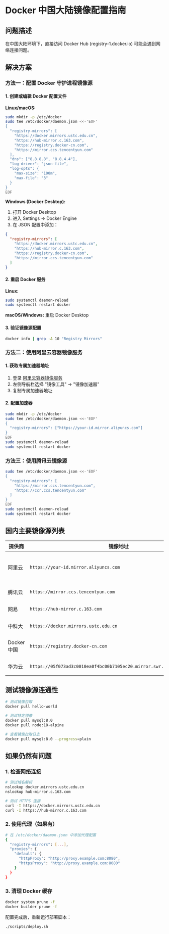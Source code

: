 # Docker 中国大陆镜像配置指南

## 问题描述
在中国大陆环境下，直接访问 Docker Hub (registry-1.docker.io) 可能会遇到网络连接问题。

## 解决方案

### 方法一：配置 Docker 守护进程镜像源

#### 1. 创建或编辑 Docker 配置文件

**Linux/macOS:**
```bash
sudo mkdir -p /etc/docker
sudo tee /etc/docker/daemon.json <<-'EOF'
{
  "registry-mirrors": [
    "https://docker.mirrors.ustc.edu.cn",
    "https://hub-mirror.c.163.com",
    "https://registry.docker-cn.com",
    "https://mirror.ccs.tencentyun.com"
  ],
  "dns": ["8.8.8.8", "8.8.4.4"],
  "log-driver": "json-file",
  "log-opts": {
    "max-size": "100m",
    "max-file": "3"
  }
}
EOF
```

**Windows (Docker Desktop):**
1. 打开 Docker Desktop
2. 进入 Settings -> Docker Engine
3. 在 JSON 配置中添加：
```json
{
  "registry-mirrors": [
    "https://docker.mirrors.ustc.edu.cn",
    "https://hub-mirror.c.163.com",
    "https://registry.docker-cn.com",
    "https://mirror.ccs.tencentyun.com"
  ]
}
```

#### 2. 重启 Docker 服务

**Linux:**
```bash
sudo systemctl daemon-reload
sudo systemctl restart docker
```

**macOS/Windows:**
重启 Docker Desktop

#### 3. 验证镜像源配置
```bash
docker info | grep -A 10 "Registry Mirrors"
```

### 方法二：使用阿里云容器镜像服务

#### 1. 获取专属加速器地址
1. 登录 [阿里云容器镜像服务](https://cr.console.aliyun.com/)
2. 左侧导航栏选择 "镜像工具" -> "镜像加速器"
3. 复制专属加速器地址

#### 2. 配置加速器
```bash
sudo mkdir -p /etc/docker
sudo tee /etc/docker/daemon.json <<-'EOF'
{
  "registry-mirrors": ["https://your-id.mirror.aliyuncs.com"]
}
EOF
sudo systemctl daemon-reload
sudo systemctl restart docker
```

### 方法三：使用腾讯云镜像源

```bash
sudo tee /etc/docker/daemon.json <<-'EOF'
{
  "registry-mirrors": [
    "https://mirror.ccs.tencentyun.com",
    "https://ccr.ccs.tencentyun.com"
  ]
}
EOF
sudo systemctl daemon-reload
sudo systemctl restart docker
```

## 国内主要镜像源列表

| 提供商 | 镜像地址 | 说明 |
|--------|----------|------|
| 阿里云 | `https://your-id.mirror.aliyuncs.com` | 需要注册获取专属地址 |
| 腾讯云 | `https://mirror.ccs.tencentyun.com` | 公共镜像源 |
| 网易 | `https://hub-mirror.c.163.com` | 网易云镜像源 |
| 中科大 | `https://docker.mirrors.ustc.edu.cn` | 中科大镜像站 |
| Docker 中国 | `https://registry.docker-cn.com` | Docker 官方中国镜像 |
| 华为云 | `https://05f073ad3c0010ea0f4bc00b7105ec20.mirror.swr.myhuaweicloud.com` | 华为云镜像源 |

## 测试镜像源连通性

```bash
# 测试镜像拉取
docker pull hello-world

# 测试特定镜像
docker pull mysql:8.0
docker pull node:18-alpine

# 查看镜像拉取日志
docker pull mysql:8.0 --progress=plain
```

## 如果仍然有问题

### 1. 检查网络连接
```bash
# 测试域名解析
nslookup docker.mirrors.ustc.edu.cn
nslookup hub-mirror.c.163.com

# 测试 HTTPS 连接
curl -I https://docker.mirrors.ustc.edu.cn
curl -I https://hub-mirror.c.163.com
```

### 2. 使用代理（如果有）
```bash
# 在 /etc/docker/daemon.json 中添加代理配置
{
  "registry-mirrors": [...],
  "proxies": {
    "default": {
      "httpProxy": "http://proxy.example.com:8080",
      "httpsProxy": "http://proxy.example.com:8080"
    }
  }
}
```

### 3. 清理 Docker 缓存
```bash
docker system prune -f
docker builder prune -f
```

配置完成后，重新运行部署脚本：
```bash
./scripts/deploy.sh
```